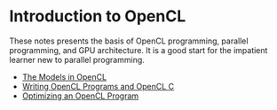 # Introduction to OpenCL

These notes presents the basis of OpenCL programming, parallel programming, and GPU architecture. It is a good start for the impatient learner new to parallel programming.

- [The Models in OpenCL](01.md)
- [Writing OpenCL Programs and OpenCL C](02.md)
- [Optimizing an OpenCL Program](03.md)
